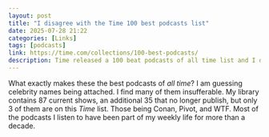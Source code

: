 ```yaml
---
layout: post
title: "I disagree with the Time 100 best podcasts list"
date: 2025-07-28 21:22
categories: [Links]
tags: [podcasts]
link: https://time.com/collections/100-best-podcasts/
description: Time released a 100 beat podcasts of all time list and I disagree with what is listed in almost every sense.
---
```


What exactly makes these the best podcasts of *all time*? I am guessing celebrity names being attached. I find many of them insufferable. My library contains 87 current shows, an additional 35 that no longer publish, but only 3 of them are on this *Time* list. Those being Conan, Pivot, and WTF. Most of the podcasts I listen to have been part of my weekly life for more than a decade.
